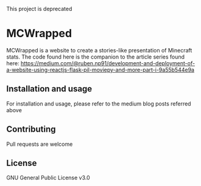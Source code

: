 This project is deprecated

# MCWrapped

MCWrapped is a website to create a stories-like presentation of Minecraft stats. The code found here is the companion to the article series found here:
https://medium.com/@ruben.np91/development-and-deployment-of-a-website-using-reactjs-flask-pil-moviepy-and-more-part-i-9a55b544e9a

## Installation and usage

For installation and usage, please refer to the medium blog posts referred above

## Contributing
Pull requests are welcome

## License
GNU General Public License v3.0
